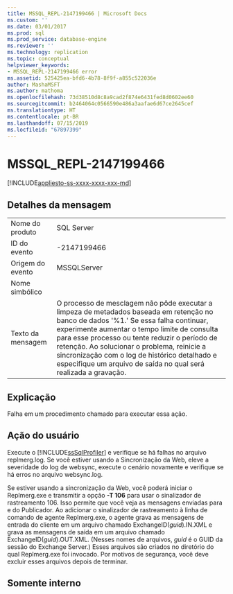 ```yaml
---
title: MSSQL_REPL-2147199466 | Microsoft Docs
ms.custom: ''
ms.date: 03/01/2017
ms.prod: sql
ms.prod_service: database-engine
ms.reviewer: ''
ms.technology: replication
ms.topic: conceptual
helpviewer_keywords:
- MSSQL_REPL-2147199466 error
ms.assetid: 525425ea-bfd6-4b78-8f9f-a855c522036e
author: MashaMSFT
ms.author: mathoma
ms.openlocfilehash: 73d38510d8c8a9cad2f874e6431fed8d0602ee60
ms.sourcegitcommit: b2464064c0566590e486a3aafae6d67ce2645cef
ms.translationtype: HT
ms.contentlocale: pt-BR
ms.lasthandoff: 07/15/2019
ms.locfileid: "67897399"
---
```

# <a name="mssqlrepl-2147199466"></a>MSSQL_REPL-2147199466
[!INCLUDE[appliesto-ss-xxxx-xxxx-xxx-md](../../includes/appliesto-ss-xxxx-xxxx-xxx-md.md)]
    
## <a name="message-details"></a>Detalhes da mensagem  
  
|||  
|-|-|  
|Nome do produto|SQL Server|  
|ID do evento|-2147199466|  
|Origem do evento|MSSQLServer|  
|Nome simbólico||  
|Texto da mensagem|O processo de mesclagem não pôde executar a limpeza de metadados baseada em retenção no banco de dados '%1.' Se essa falha continuar, experimente aumentar o tempo limite de consulta para esse processo ou tente reduzir o período de retenção. Ao solucionar o problema, reinicie a sincronização com o log de histórico detalhado e especifique um arquivo de saída no qual será realizada a gravação.|  
  
## <a name="explanation"></a>Explicação  
 Falha em um procedimento chamado para executar essa ação.  
  
## <a name="user-action"></a>Ação do usuário  
 Execute o [!INCLUDE[ssSqlProfiler](../../includes/sssqlprofiler-md.md)] e verifique se há falhas no arquivo replmerg.log. Se você estiver usando a Sincronização da Web, eleve a severidade do log de websync, execute o cenário novamente e verifique se há erros no arquivo websync.log.  
  
 Se estiver usando a sincronização da Web, você poderá iniciar o Replmerg.exe e transmitir a opção **-T 106** para usar o sinalizador de rastreamento 106. Isso permite que você veja as mensagens enviadas para e do Publicador. Ao adicionar o sinalizador de rastreamento à linha de comando de agente Replmerg.exe, o agente grava as mensagens de entrada do cliente em um arquivo chamado ExchangeID(*guid*).IN.XML e grava as mensagens de saída em um arquivo chamado ExchangeID(*guid*).OUT.XML. (Nesses nomes de arquivos, *guid* é o GUID da sessão do Exchange Server.) Esses arquivos são criados no diretório do qual Replmerg.exe foi invocado. Por motivos de segurança, você deve excluir esses arquivos depois de terminar.  
  
## <a name="internal-only"></a>Somente interno  
  

